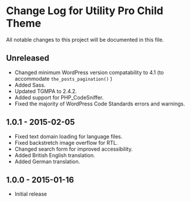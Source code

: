 # Change Log for Utility Pro Child Theme
All notable changes to this project will be documented in this file.

## Unreleased

- Changed minimum WordPress version compatability to 4.1 (to accommodate `the_posts_pagination()` )
- Added Sass.
- Updated TGMPA to 2.4.2.
- Added support for PHP_CodeSniffer.
- Fixed the majority of WordPress Code Standards errors and warnings.

## 1.0.1 - 2015-02-05

- Fixed text domain loading for language files.
- Fixed backstretch image overflow for RTL.
- Changed search form for improved accessibility.
- Added British English translation.
- Added German translation.

## 1.0.0 - 2015-01-16

- Initial release
